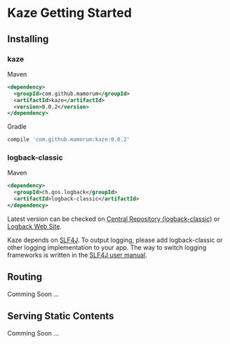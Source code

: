 # Kaze Getting Started

<!-- TODO : Table of Contents

- Installing
- Routing
- Serving Static Contents
- Start Application

 -->


## Installing
### kaze
Maven

```xml
<dependency>
  <groupId>com.github.mamorum</groupId>
  <artifactId>kaze</artifactId>
  <version>0.0.2</version>
</dependency>
```

Gradle

```gradle
compile 'com.github.mamorum:kaze:0.0.2'
```

### logback-classic
Maven

```xml
<dependency>
  <groupId>ch.qos.logback</groupId>
  <artifactId>logback-classic</artifactId>
</dependency>
```

Latest version can be checked on [Central Repository (logback-classic)](http://search.maven.org/#search%7Cga%7C1%7Cg%3A%22ch.qos.logback%22%20AND%20a%3A%22logback-classic%22) or [Logback Web Site](http://logback.qos.ch/).

Kaze depends on [SLF4J](http://www.slf4j.org/index.html). To output logging, please add logback-classic or other logging implementation to your app. The way to switch logging frameworks is written in the [SLF4J user manual](http://www.slf4j.org/manual.html).


## Routing
Comming Soon ...


## Serving Static Contents
Comming Soon ...

